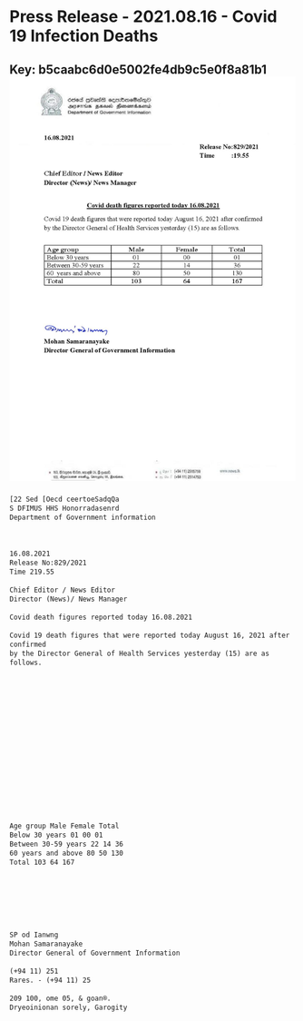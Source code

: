 # Press Release  - 2021.08.16 - Covid 19 Infection Deaths 
Key: b5caabc6d0e5002fe4db9c5e0f8a81b1 
![img](img/b5caabc6d0e5002fe4db9c5e0f8a81b1.jpg)
---
```
[22 Sed [Oecd ceertoeSadqQa
S DFIMUS HHS Honorradasenrd
Department of Government information

 

16.08.2021
Release No:829/2021
Time 219.55

Chief Editor / News Editor
Director (News)/ News Manager

Covid death figures reported today 16.08.2021

Covid 19 death figures that were reported today August 16, 2021 after confirmed
by the Director General of Health Services yesterday (15) are as follows.

 

 

 

 

 

 

 

 

Age group Male Female Total
Below 30 years 01 00 01
Between 30-59 years 22 14 36
60 years and above 80 50 130
Total 103 64 167

 

 

 

SP od Ianwng
Mohan Samaranayake
Director General of Government Information

(+94 11) 251
Rares. - (+94 11) 25

209 100, ome 05, & goan®.
Dryeoinionan sorely, Garogity

      

```
